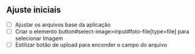 ## Ajuste iniciais

* [ ] Ajustar os arquivos base da aplicação 
* [ ] Criar o elemento button#select-image>input#foto-file[type=file] para selecionar Imagem
* [ ] Estilizar botão de upload para enconder o campo do arquivo